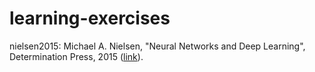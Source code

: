 # learning-exercises

nielsen2015: Michael A. Nielsen, "Neural Networks and Deep Learning", Determination Press, 2015 
([link](http://neuralnetworksanddeeplearning.com/)).
